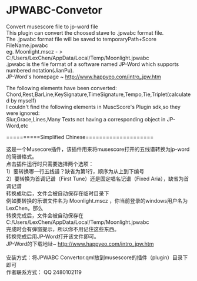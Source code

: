 # JPWABC-Convetor
Convert musescore file to jp-word file<br>
This plugin can convert the choosed stave to .jpwabc format file.<br>
The .jpwabc format file will be saved to temporaryPath+Score FileName.jpwabc<br>
eg. Moonlight.mscz - > C:/Users/LexChen/AppData/Local/Temp/Moonlight.jpwabc<br>
.jpwabc is the file format of a software named JP-Word which supports numbered notation(JianPu).<br>
JP-Word's homepage ~  http://www.happyeo.com/intro_jpw.htm<br>

The following elements have been converted:<br>
Chord,Rest,BarLine,KeySignature,TimeSignature,Tempo,Tie,Triplet(calculated by myself)<br>
I couldn't find the following elements in MuscScore's Plugin sdk,so they were ignored:<br>
Slur,Grace,Lines,Many Texts not having a corresponding object in JP-Word,etc<br>

==========Simplified Chinese====================<br>

这是一个Musecore插件，该插件用来将musescore打开的五线谱转换为jp-word的简谱格式。<br>
点击插件运行时只需要选择两个选项：<br>
1）要转换哪一行五线谱？缺省为第1行，顺序为从上到下编号<br>
2）要转换为首调记谱（First Tune）还是固定唱名记谱（Fixed Aria），缺省为首调记谱<br>
转换成功后，文件会被自动保存在临时目录下<br>
例如要转换的乐谱文件名为 Moonlight.mscz ，你当前登录的windows用户名为LexChen，那么<br>
转换完成后，文件会被自动保存在 C:/Users/LexChen/AppData/Local/Temp/Moonlight.jpwabc<br>
完成时会有弹窗提示，所以你不用记住这些东西。<br>
转换完成后用JP-Word打开该文件即可。<br>
JP-Word的下载地址~  http://www.happyeo.com/intro_jpw.htm<br>
<br>
安装方式：将JPWABC Convertor.qml放到musescore的插件（plugin）目录下即可
<br>
作者联系方式：  QQ  2480102119<br>
